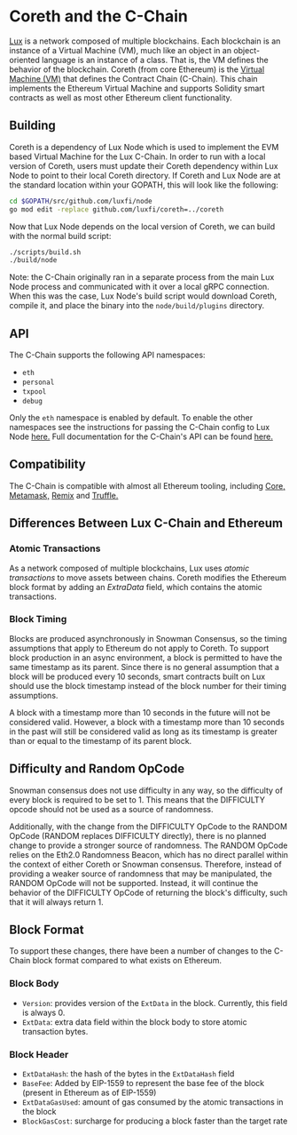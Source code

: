 # Coreth and the C-Chain

[Lux](https://docs.lux.network/intro) is a network composed of multiple blockchains.
Each blockchain is an instance of a Virtual Machine (VM), much like an object in an object-oriented language is an instance of a class.
That is, the VM defines the behavior of the blockchain.
Coreth (from core Ethereum) is the [Virtual Machine (VM)](https://docs.lux.network/learn/lux/virtual-machines) that defines the Contract Chain (C-Chain).
This chain implements the Ethereum Virtual Machine and supports Solidity smart contracts as well as most other Ethereum client functionality.

## Building

Coreth is a dependency of Lux Node which is used to implement the EVM based Virtual Machine for the Lux C-Chain. In order to run with a local version of Coreth, users must update their Coreth dependency within Lux Node to point to their local Coreth directory. If Coreth and Lux Node are at the standard location within your GOPATH, this will look like the following:

```bash
cd $GOPATH/src/github.com/luxfi/node
go mod edit -replace github.com/luxfi/coreth=../coreth
```

Now that Lux Node depends on the local version of Coreth, we can build with the normal build script:

```bash
./scripts/build.sh
./build/node
```

Note: the C-Chain originally ran in a separate process from the main Lux Node process and communicated with it over a local gRPC connection. When this was the case, Lux Node's build script would download Coreth, compile it, and place the binary into the `node/build/plugins` directory.

## API

The C-Chain supports the following API namespaces:

- `eth`
- `personal`
- `txpool`
- `debug`

Only the `eth` namespace is enabled by default. 
To enable the other namespaces see the instructions for passing the C-Chain config to Lux Node [here.](https://docs.lux.network/nodes/configure/chain-config-flags#enabling-evm-apis)
Full documentation for the C-Chain's API can be found [here.](https://docs.lux.network/reference/node/c-chain/api)

## Compatibility

The C-Chain is compatible with almost all Ethereum tooling, including [Core,](https://docs.lux.network/build/dapp/launch-dapp#through-core) [Metamask,](https://docs.lux.network/build/dapp/launch-dapp#through-metamask) [Remix](https://docs.lux.network/build/tutorials/smart-contracts/deploy-a-smart-contract-on-lux-using-remix-and-metamask) and [Truffle.](https://docs.lux.network/build/tutorials/smart-contracts/using-truffle-with-the-lux-c-chain)

## Differences Between Lux C-Chain and Ethereum

### Atomic Transactions

As a network composed of multiple blockchains, Lux uses *atomic transactions* to move assets between chains. Coreth modifies the Ethereum block format by adding an *ExtraData* field, which contains the atomic transactions.

### Block Timing

Blocks are produced asynchronously in Snowman Consensus, so the timing assumptions that apply to Ethereum do not apply to Coreth. To support block production in an async environment, a block is permitted to have the same timestamp as its parent. Since there is no general assumption that a block will be produced every 10 seconds, smart contracts built on Lux should use the block timestamp instead of the block number for their timing assumptions.

A block with a timestamp more than 10 seconds in the future will not be considered valid. However, a block with a timestamp more than 10 seconds in the past will still be considered valid as long as its timestamp is greater than or equal to the timestamp of its parent block.

## Difficulty and Random OpCode

Snowman consensus does not use difficulty in any way, so the difficulty of every block is required to be set to 1. This means that the DIFFICULTY opcode should not be used as a source of randomness.

Additionally, with the change from the DIFFICULTY OpCode to the RANDOM OpCode (RANDOM replaces DIFFICULTY directly), there is no planned change to provide a stronger source of randomness. The RANDOM OpCode relies on the Eth2.0 Randomness Beacon, which has no direct parallel within the context of either Coreth or Snowman consensus. Therefore, instead of providing a weaker source of randomness that may be manipulated, the RANDOM OpCode will not be supported. Instead, it will continue the behavior of the DIFFICULTY OpCode of returning the block's difficulty, such that it will always return 1.

## Block Format

To support these changes, there have been a number of changes to the C-Chain block format compared to what exists on Ethereum.

### Block Body

* `Version`: provides version of the `ExtData` in the block. Currently, this field is always 0.
* `ExtData`: extra data field within the block body to store atomic transaction bytes.

### Block Header

* `ExtDataHash`: the hash of the bytes in the `ExtDataHash` field
* `BaseFee`: Added by EIP-1559 to represent the base fee of the block (present in Ethereum as of EIP-1559)
* `ExtDataGasUsed`: amount of gas consumed by the atomic transactions in the block
* `BlockGasCost`: surcharge for producing a block faster than the target rate
